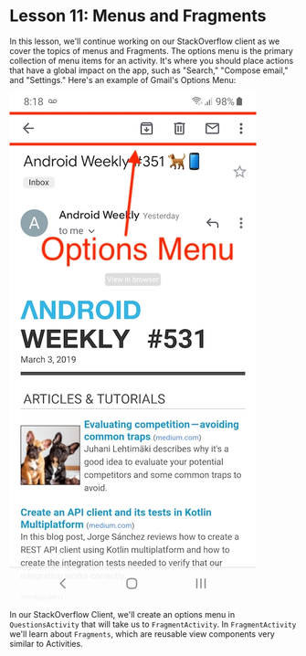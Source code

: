 # Lesson 11: Menus and Fragments

In this lesson, we'll continue working on our StackOverflow client as we cover the topics of menus 
and Fragments. The options menu is the primary collection of menu items for an activity. It's where 
you should place actions that have a global impact on the app, such as "Search," "Compose email," 
and "Settings." Here's an example of Gmail's Options Menu:

![Options Menu][options_menu]

In our StackOverflow Client, we'll create an options menu in `QuestionsActivity` that will take us 
to `FragmentActivity`. In `FragmentActivity` we'll learn about `Fragments`, which are reusable view 
components very similar to Activities. 

[options_menu]: options_menu.jpg "Options Menu"